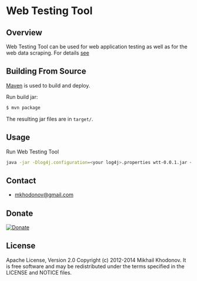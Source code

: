# Web Testing Tool

## Overview

Web Testing Tool can be used for web application testing as well as for the web data scraping. For details [see](https://github.com/khomisha/wtt/blob/master/wtt.pdf)


## Building From Source

[Maven](http://maven.apache.org) is used to build and deploy.

Run build jar:

```sh
$ mvn package
```

The resulting jar files are in `target/`.


## Usage

Run Web Testing Tool

```sh
java -jar -Dlog4j.configuration=<your log4j>.properties wtt-0.0.1.jar <your wtt configuration file>.properties
```

## Contact

* mkhodonov@gmail.com

## Donate

[![Donate](https://www.paypalobjects.com/en_US/i/btn/btn_donate_LG.gif)](https://load.payoneer.com/LoadToPage.aspx)

## License

Apache License, Version 2.0
Copyright (c) 2012-2014 Mikhail Khodonov.
It is free software and may be redistributed under the terms specified
in the LICENSE and NOTICE files.


